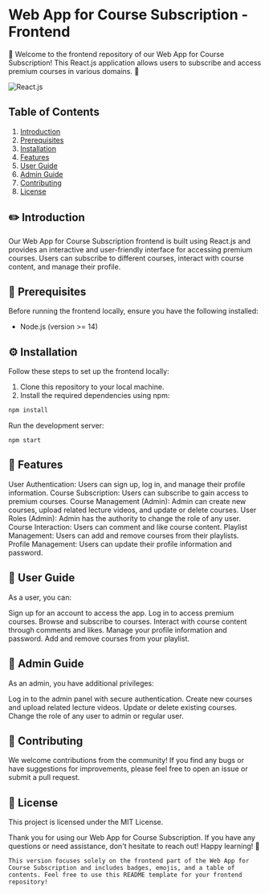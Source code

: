 # Web App for Course Subscription - Frontend

🚀 Welcome to the frontend repository of our Web App for Course Subscription! This React.js application allows users to subscribe and access premium courses in various domains. 🎉

![React.js](https://img.shields.io/badge/React.js-%3E%3D17-blue.svg)

## Table of Contents

1. [Introduction](#introduction)
2. [Prerequisites](#prerequisites)
3. [Installation](#installation)
4. [Features](#features)
5. [User Guide](#user-guide)
6. [Admin Guide](#admin-guide)
7. [Contributing](#contributing)
8. [License](#license)

## :pencil2: Introduction

Our Web App for Course Subscription frontend is built using React.js and provides an interactive and user-friendly interface for accessing premium courses. Users can subscribe to different courses, interact with course content, and manage their profile.

## :wrench: Prerequisites

Before running the frontend locally, ensure you have the following installed:

- Node.js (version >= 14)

## :gear: Installation

Follow these steps to set up the frontend locally:

1. Clone this repository to your local machine.
2. Install the required dependencies using npm:

```bash
npm install
```
Run the development server:
```
npm start
```
## :star2: Features
User Authentication: Users can sign up, log in, and manage their profile information.
Course Subscription: Users can subscribe to gain access to premium courses.
Course Management (Admin): Admin can create new courses, upload related lecture videos, and update or delete courses.
User Roles (Admin): Admin has the authority to change the role of any user.
Course Interaction: Users can comment and like course content.
Playlist Management: Users can add and remove courses from their playlists.
Profile Management: Users can update their profile information and password.

## :bust_in_silhouette: User Guide
As a user, you can:

Sign up for an account to access the app.
Log in to access premium courses.
Browse and subscribe to courses.
Interact with course content through comments and likes.
Manage your profile information and password.
Add and remove courses from your playlist.

## :cop: Admin Guide
As an admin, you have additional privileges:

Log in to the admin panel with secure authentication.
Create new courses and upload related lecture videos.
Update or delete existing courses.
Change the role of any user to admin or regular user.

## :handshake: Contributing
We welcome contributions from the community! If you find any bugs or have suggestions for improvements, please feel free to open an issue or submit a pull request.

## :scroll: License
This project is licensed under the MIT License.

Thank you for using our Web App for Course Subscription. If you have any questions or need assistance, don't hesitate to reach out! Happy learning! 🌟
```
This version focuses solely on the frontend part of the Web App for Course Subscription and includes badges, emojis, and a table of contents. Feel free to use this README template for your frontend repository!
```
